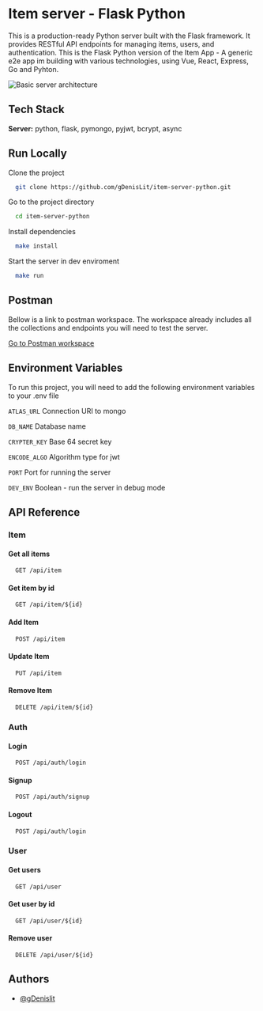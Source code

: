 
# Item server - Flask Python

This is a production-ready Python server built with the Flask framework. It provides RESTful API endpoints for managing items, users, and authentication. This is the Flask Python version of the Item App - A generic e2e app im building with various technologies, using Vue, React, Express, Go and Pyhton.


![Basic server architecture](https://res.cloudinary.com/dokgseqgj/image/upload/v1684052724/item-server-architecture3_n8p0ea.png)


## Tech Stack

**Server:** python, flask, pymongo, pyjwt, bcrypt, async


## Run Locally

Clone the project

```bash
  git clone https://github.com/gDenisLit/item-server-python.git
```

Go to the project directory

```bash
  cd item-server-python
```

Install dependencies

```bash
  make install
```

Start the server in dev enviroment

```bash
  make run
```

## Postman
Bellow is a link to postman workspace. 
The workspace already includes all the collections and endpoints you will need to test the server.

[Go to Postman workspace](https://www.postman.com/avionics-technologist-70163286/workspace/item-server/overview)

## Environment Variables

To run this project, you will need to add the following environment variables to your .env file

`ATLAS_URL`
Connection URI to mongo

`DB_NAME`
Database name

`CRYPTER_KEY`
Base 64 secret key

`ENCODE_ALGO`
Algorithm type for jwt

`PORT`
Port for running the server

`DEV_ENV`
Boolean - run the server in debug mode

## API Reference

### Item
#### Get all items

```http
  GET /api/item
```

#### Get item by id

```http
  GET /api/item/${id}
```

#### Add Item

```http
  POST /api/item
```
#### Update Item

```http
  PUT /api/item
```
#### Remove Item
```http
  DELETE /api/item/${id}
```

### Auth
#### Login
```http
  POST /api/auth/login
```

#### Signup
```http
  POST /api/auth/signup
```

#### Logout
```http
  POST /api/auth/login
```

### User
#### Get users
```http
  GET /api/user
```

#### Get user by id
```http
  GET /api/user/${id}
```

#### Remove user
```http
  DELETE /api/user/${id}
```
## Authors

- [@gDenislit](https://www.github.com/gDenislit)
